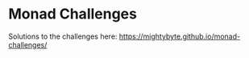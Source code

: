 # Monad Challenges

Solutions to the challenges here: https://mightybyte.github.io/monad-challenges/

